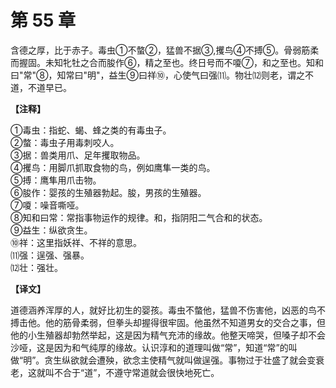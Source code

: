 # 第 55 章

含德之厚，比于赤子。毒虫①不螫②，猛兽不据③,攫鸟④不搏⑤。骨弱筋柔而握固。未知牝牡之合而朘作⑥，精之至也。终日号而不嗄⑦，和之至也。知和曰"常"⑧，知常曰"明"，益生⑨曰祥⑩，心使气曰强⑾。物壮⑿则老，谓之不道，不道早已。

**【注释】**

①毒虫：指蛇、蝎、蜂之类的有毒虫子。    
②螫：毒虫子用毒刺咬人。    
③据：兽类用爪、足年攫取物品。    
④攫鸟：用脚爪抓取食物的鸟，例如鹰隼一类的鸟。    
⑤搏：鹰隼用爪击物。    
⑥朘作：婴孩的生殖器勃起。朘，男孩的生殖器。    
⑦嗄：噪音嘶哑。    
⑧知和曰常：常指事物运作的规律。和，指阴阳二气合和的状态。    
⑨益生：纵欲贪生。    
⑩祥：这里指妖祥、不祥的意思。    
⑾强：逞强、强暴。    
⑿壮：强壮。

**【译文】**

道德涵养浑厚的人，就好比初生的婴孩。毒虫不螫他，猛兽不伤害他，凶恶的鸟不搏击他。他的筋骨柔弱，但拳头却握得很牢固。他虽然不知道男女的交合之事，但他的小生殖器却勃然举起，这是因为精气充沛的缘故。他整天啼哭，但嗓子却不会沙哑，这是因为和气纯厚的缘故。认识淳和的道理叫做“常”，知道“常”的叫做“明”。贪生纵欲就会遭殃，欲念主使精气就叫做逞强。事物过于壮盛了就会变衰老，这就叫不合于“道”，不遵守常道就会很快地死亡。
